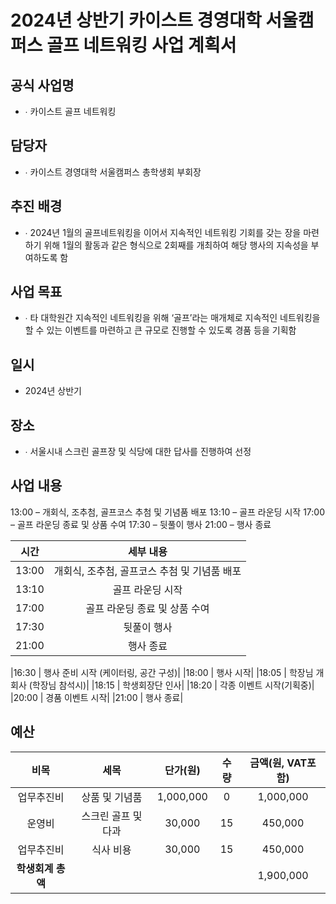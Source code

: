 2024년 상반기 카이스트 경영대학 서울캠퍼스 골프 네트워킹 사업 계획서
===

## 공식 사업명
- ∙	카이스트 골프 네트워킹
 
## 담당자
- ∙	카이스트 경영대학 서울캠퍼스 총학생회 부회장

## 추진 배경
- ∙	2024년 1월의 골프네트워킹을 이어서 지속적인 네트워킹 기회를 갖는 장을 마련하기 위해 1월의 활동과 같은 형식으로 2회째를 개최하여 해당 행사의 지속성을 부여하도록 함

## 사업 목표
- ∙	타 대학원간 지속적인 네트워킹을 위해 ‘골프’라는 매개체로 지속적인 네트워킹을 할 수 있는 이벤트를 마련하고 큰 규모로 진행할 수 있도록 경품 등을 기획함

## 일시
- 2024년 상반기

## 장소
- ∙	서울시내 스크린 골프장 및 식당에 대한 답사를 진행하여 선정
 
## 사업 내용
13:00 – 개회식, 조추첨, 골프코스 추첨 및 기념품 배포
13:10 – 골프 라운딩 시작
17:00 – 골프 라운딩 종료 및 상품 수여
17:30 – 뒷풀이 행사
21:00 – 행사 종료

|  시간 |  세부 내용  |
|:---:|:---:|
|13:00| 개회식, 조추첨, 골프코스 추첨 및 기념품 배포|
|13:10| 골프 라운딩 시작|
|17:00| 골프 라운딩 종료 및 상품 수여|
|17:30| 뒷풀이 행사|
|21:00| 행사 종료|

|16:30 | 행사 준비 시작 (케이터링, 공간 구성)|
|18:00 | 행사 시작|
|18:05 | 학장님 개회사 (학장님 참석시)|
|18:15 | 학생회장단 인사|
|18:20 | 각종 이벤트 시작(기획중)|
|20:00 | 경품 이벤트 시작|
|21:00 | 행사 종료|

## 예산

| 비목       | 세목        | 단가(원)     | 수량  | 금액(원, VAT포함) |
|:--------:|:---------:|:---------:|:---:|:------------:|
|업무추진비| 상품 및 기념품   |	1,000,000|	0|	1,000,000|
|운영비|	스크린 골프 및 다과 |	30,000|	15|	450,000|
|업무추진비|	식사 비용 |	30,000|	15 |	450,000|
|  **학생회계 총액** |           |           |     | 1,900,000   |






